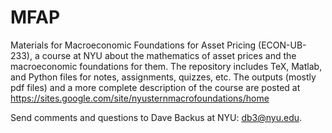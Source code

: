 MFAP
====

Materials for Macroeconomic Foundations for Asset Pricing (ECON-UB-233), a course at NYU about the mathematics of asset prices and the macroeconomic foundations for them.   The repository includes TeX, Matlab, and Python files for notes, assignments, quizzes, etc.  The outputs (mostly pdf files) and a more complete description of the course are posted at  https://sites.google.com/site/nyusternmacrofoundations/home

Send comments and questions to Dave Backus at NYU:  db3@nyu.edu. 
